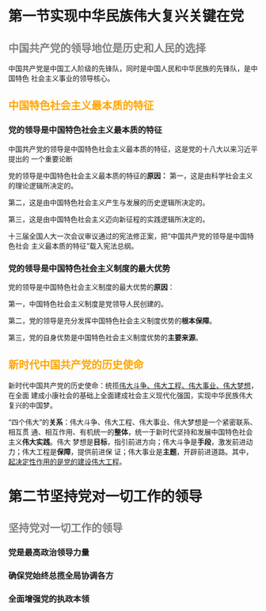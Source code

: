 # 第一节实现中华民族伟大复兴关键在党

## <font color=gray>中国共产党的领导地位是历史和人民的选择</font>

中国共产党是中国工人阶级的先锋队，同时是中国人民和中华民族的先锋队，是中国特色 社会主义事业的领导核心。

## <font color=orange>中国特色社会主义最本质的特征</font>

### 党的领导是中国特色社会主义最本质的特征

中国共产党的领导是中国特色社会主义最本质的特征，这是党的十八大以来习近平提出的 一个重要论断

党的领导是中国特色社会主义最本质的特征的**原因：** 第一，这是由科学社会主义的理论逻辑所决定的。

第二，这是由中国特色社会主义产生与发展的历史逻辑所决定的。

第三，这是由中国特色社会主义迈向新征程的实践逻辑所决定的。

十三届全国人大一次会议审议通过的宪法修正案，把“中国共产党的领导是中国特色社会 主义最本质的特征”载入宪法总纲。

### 党的领导是中国特色社会主义制度的最大优势

党的领导是中国特色社会主义制度的最大优势的**原因**：

第一，中国特色社会主义制度是党领导人民创建的。

第二，党的领导是充分发挥中国特色社会主义制度优势的**根本保障**。

第三，党的自身优势是中国特色社会主义制度优势的**主要来源**。

## <font color=orange>新时代中国共产党的历史使命</font>

新时代中国共产党的历史使命：统揽<u>伟大斗争、伟大工程、伟大事业、伟大梦想</u>，在全面 建成小康社会的基础上全面建成社会主义现代化强国，实现中华民族伟大复兴的中国梦。

“四个伟大”的**关系**：伟大斗争、伟大工程、伟大事业、伟大梦想是一个紧密联系、相互贯 通、相互作用、有机统一的**整体**，统一于新时代坚持和发展中国特色社会主义**伟大实践**。伟大 梦想是**目标**，指引前进方向；伟大斗争是**手段**，激发前进动力；伟大工程是**保障**，提供前进保 证；伟大事业是**主题**，开辟前进道路。其中，<u>起决定性作用的是党的建设伟大工程</u>。

# 第二节坚持党对一切工作的领导

## <font color=gray>坚持党对一切工作的领导</font>

### 党是最高政治领导力量

### 确保党始终总揽全局协调各方

### 全面增强党的执政本领